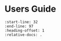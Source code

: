 # Users Guide

```{include} ../../README.md
:start-line: 32
:end-line: 97
:heading-offset: 1
:relative-docs: .
``` 


